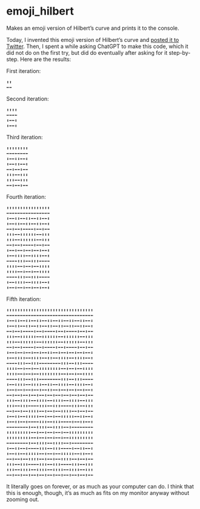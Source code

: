 # emoji_hilbert
Makes an emoji version of Hilbert’s curve and prints it to the console.

Today, I invented this emoji version of Hilbert’s curve and [posted it to Twitter](https://twitter.com/thiagovscoelho/status/1679609786105561088). Then, I spent a while asking ChatGPT to make this code, which it did not do on the first try, but did do eventually after asking for it step-by-step. Here are the results:

First iteration:
```
⬆️⬆️
➡️⬅️
```

Second iteration:
```
⬆️⬆️⬆️⬆️
➡️⬅️➡️⬅️
⬇️➡️⬅️⬇️
⬆️➡️⬅️⬆️
```

Third iteration:
```
⬆️⬆️⬆️⬆️⬆️⬆️⬆️⬆️
➡️⬅️➡️⬅️➡️⬅️➡️⬅️
⬇️➡️⬅️⬇️⬇️➡️⬅️⬇️
⬆️➡️⬅️⬆️⬆️➡️⬅️⬆️
➡️⬅️⬇️➡️⬅️⬇️➡️⬅️
⬇️⬇️⬆️➡️⬅️⬆️⬇️⬇️
⬆️⬆️⬇️➡️⬅️⬇️⬆️⬆️
➡️⬅️⬆️➡️⬅️⬆️➡️⬅️
```

Fourth iteration:
```
⬆️⬆️⬆️⬆️⬆️⬆️⬆️⬆️⬆️⬆️⬆️⬆️⬆️⬆️⬆️⬆️
➡️⬅️➡️⬅️➡️⬅️➡️⬅️➡️⬅️➡️⬅️➡️⬅️➡️⬅️
⬇️➡️⬅️⬇️⬇️➡️⬅️⬇️⬇️➡️⬅️⬇️⬇️➡️⬅️⬇️
⬆️➡️⬅️⬆️⬆️➡️⬅️⬆️⬆️➡️⬅️⬆️⬆️➡️⬅️⬆️
➡️⬅️⬇️➡️⬅️⬇️➡️⬅️➡️⬅️⬇️➡️⬅️⬇️➡️⬅️
⬇️⬇️⬆️➡️⬅️⬆️⬇️⬇️⬇️⬇️⬆️➡️⬅️⬆️⬇️⬇️
⬆️⬆️⬇️➡️⬅️⬇️⬆️⬆️⬆️⬆️⬇️➡️⬅️⬇️⬆️⬆️
➡️⬅️⬆️➡️⬅️⬆️➡️⬅️➡️⬅️⬆️➡️⬅️⬆️➡️⬅️
⬇️➡️⬅️⬇️➡️⬅️⬇️➡️⬅️⬇️➡️⬅️⬇️➡️⬅️⬇️
⬆️➡️⬅️⬆️⬇️⬇️⬆️➡️⬅️⬆️⬇️⬇️⬆️➡️⬅️⬆️
➡️⬅️➡️⬅️⬆️⬆️⬇️➡️⬅️⬇️⬆️⬆️➡️⬅️➡️⬅️
⬇️⬇️⬇️⬇️➡️⬅️⬆️➡️⬅️⬆️➡️⬅️⬇️⬇️⬇️⬇️
⬆️⬆️⬆️⬆️➡️⬅️⬇️➡️⬅️⬇️➡️⬅️⬆️⬆️⬆️⬆️
➡️⬅️➡️⬅️⬇️⬇️⬆️➡️⬅️⬆️⬇️⬇️➡️⬅️➡️⬅️
⬇️➡️⬅️⬇️⬆️⬆️⬇️➡️⬅️⬇️⬆️⬆️⬇️➡️⬅️⬇️
⬆️➡️⬅️⬆️➡️⬅️⬆️➡️⬅️⬆️➡️⬅️⬆️➡️⬅️⬆️
```

Fifth iteration:
```
⬆️⬆️⬆️⬆️⬆️⬆️⬆️⬆️⬆️⬆️⬆️⬆️⬆️⬆️⬆️⬆️⬆️⬆️⬆️⬆️⬆️⬆️⬆️⬆️⬆️⬆️⬆️⬆️⬆️⬆️⬆️⬆️
➡️⬅️➡️⬅️➡️⬅️➡️⬅️➡️⬅️➡️⬅️➡️⬅️➡️⬅️➡️⬅️➡️⬅️➡️⬅️➡️⬅️➡️⬅️➡️⬅️➡️⬅️➡️⬅️
⬇️➡️⬅️⬇️⬇️➡️⬅️⬇️⬇️➡️⬅️⬇️⬇️➡️⬅️⬇️⬇️➡️⬅️⬇️⬇️➡️⬅️⬇️⬇️➡️⬅️⬇️⬇️➡️⬅️⬇️
⬆️➡️⬅️⬆️⬆️➡️⬅️⬆️⬆️➡️⬅️⬆️⬆️➡️⬅️⬆️⬆️➡️⬅️⬆️⬆️➡️⬅️⬆️⬆️➡️⬅️⬆️⬆️➡️⬅️⬆️
➡️⬅️⬇️➡️⬅️⬇️➡️⬅️➡️⬅️⬇️➡️⬅️⬇️➡️⬅️➡️⬅️⬇️➡️⬅️⬇️➡️⬅️➡️⬅️⬇️➡️⬅️⬇️➡️⬅️
⬇️⬇️⬆️➡️⬅️⬆️⬇️⬇️⬇️⬇️⬆️➡️⬅️⬆️⬇️⬇️⬇️⬇️⬆️➡️⬅️⬆️⬇️⬇️⬇️⬇️⬆️➡️⬅️⬆️⬇️⬇️
⬆️⬆️⬇️➡️⬅️⬇️⬆️⬆️⬆️⬆️⬇️➡️⬅️⬇️⬆️⬆️⬆️⬆️⬇️➡️⬅️⬇️⬆️⬆️⬆️⬆️⬇️➡️⬅️⬇️⬆️⬆️
➡️⬅️⬆️➡️⬅️⬆️➡️⬅️➡️⬅️⬆️➡️⬅️⬆️➡️⬅️➡️⬅️⬆️➡️⬅️⬆️➡️⬅️➡️⬅️⬆️➡️⬅️⬆️➡️⬅️
⬇️➡️⬅️⬇️➡️⬅️⬇️➡️⬅️⬇️➡️⬅️⬇️➡️⬅️⬇️⬇️➡️⬅️⬇️➡️⬅️⬇️➡️⬅️⬇️➡️⬅️⬇️➡️⬅️⬇️
⬆️➡️⬅️⬆️⬇️⬇️⬆️➡️⬅️⬆️⬇️⬇️⬆️➡️⬅️⬆️⬆️➡️⬅️⬆️⬇️⬇️⬆️➡️⬅️⬆️⬇️⬇️⬆️➡️⬅️⬆️
➡️⬅️➡️⬅️⬆️⬆️⬇️➡️⬅️⬇️⬆️⬆️➡️⬅️➡️⬅️➡️⬅️➡️⬅️⬆️⬆️⬇️➡️⬅️⬇️⬆️⬆️➡️⬅️➡️⬅️
⬇️⬇️⬇️⬇️➡️⬅️⬆️➡️⬅️⬆️➡️⬅️⬇️⬇️⬇️⬇️⬇️⬇️⬇️⬇️➡️⬅️⬆️➡️⬅️⬆️➡️⬅️⬇️⬇️⬇️⬇️
⬆️⬆️⬆️⬆️➡️⬅️⬇️➡️⬅️⬇️➡️⬅️⬆️⬆️⬆️⬆️⬆️⬆️⬆️⬆️➡️⬅️⬇️➡️⬅️⬇️➡️⬅️⬆️⬆️⬆️⬆️
➡️⬅️➡️⬅️⬇️⬇️⬆️➡️⬅️⬆️⬇️⬇️➡️⬅️➡️⬅️➡️⬅️➡️⬅️⬇️⬇️⬆️➡️⬅️⬆️⬇️⬇️➡️⬅️➡️⬅️
⬇️➡️⬅️⬇️⬆️⬆️⬇️➡️⬅️⬇️⬆️⬆️⬇️➡️⬅️⬇️⬇️➡️⬅️⬇️⬆️⬆️⬇️➡️⬅️⬇️⬆️⬆️⬇️➡️⬅️⬇️
⬆️➡️⬅️⬆️➡️⬅️⬆️➡️⬅️⬆️➡️⬅️⬆️➡️⬅️⬆️⬆️➡️⬅️⬆️➡️⬅️⬆️➡️⬅️⬆️➡️⬅️⬆️➡️⬅️⬆️
➡️⬅️⬇️➡️⬅️⬇️➡️⬅️⬇️➡️⬅️⬇️➡️⬅️⬇️➡️⬅️⬇️➡️⬅️⬇️➡️⬅️⬇️➡️⬅️⬇️➡️⬅️⬇️➡️⬅️
⬇️⬇️⬆️➡️⬅️⬆️⬇️⬇️⬆️➡️⬅️⬆️⬇️⬇️⬆️➡️⬅️⬆️⬇️⬇️⬆️➡️⬅️⬆️⬇️⬇️⬆️➡️⬅️⬆️⬇️⬇️
⬆️⬆️⬇️➡️⬅️⬇️⬆️⬆️➡️⬅️➡️⬅️⬆️⬆️⬇️➡️⬅️⬇️⬆️⬆️➡️⬅️➡️⬅️⬆️⬆️⬇️➡️⬅️⬇️⬆️⬆️
➡️⬅️⬆️➡️⬅️⬆️➡️⬅️⬇️⬇️⬇️⬇️➡️⬅️⬆️➡️⬅️⬆️➡️⬅️⬇️⬇️⬇️⬇️➡️⬅️⬆️➡️⬅️⬆️➡️⬅️
⬇️➡️⬅️⬇️⬇️➡️⬅️⬇️⬆️⬆️⬆️⬆️➡️⬅️⬇️➡️⬅️⬇️➡️⬅️⬆️⬆️⬆️⬆️⬇️➡️⬅️⬇️⬇️➡️⬅️⬇️
⬆️➡️⬅️⬆️⬆️➡️⬅️⬆️➡️⬅️➡️⬅️⬇️⬇️⬆️➡️⬅️⬆️⬇️⬇️➡️⬅️➡️⬅️⬆️➡️⬅️⬆️⬆️➡️⬅️⬆️
➡️⬅️➡️⬅️➡️⬅️➡️⬅️⬇️➡️⬅️⬇️⬆️⬆️⬇️➡️⬅️⬇️⬆️⬆️⬇️➡️⬅️⬇️➡️⬅️➡️⬅️➡️⬅️➡️⬅️
⬇️⬇️⬇️⬇️⬇️⬇️⬇️⬇️⬆️➡️⬅️⬆️➡️⬅️⬆️➡️⬅️⬆️➡️⬅️⬆️➡️⬅️⬆️⬇️⬇️⬇️⬇️⬇️⬇️⬇️⬇️
⬆️⬆️⬆️⬆️⬆️⬆️⬆️⬆️⬇️➡️⬅️⬇️➡️⬅️⬇️➡️⬅️⬇️➡️⬅️⬇️➡️⬅️⬇️⬆️⬆️⬆️⬆️⬆️⬆️⬆️⬆️
➡️⬅️➡️⬅️➡️⬅️➡️⬅️⬆️➡️⬅️⬆️⬇️⬇️⬆️➡️⬅️⬆️⬇️⬇️⬆️➡️⬅️⬆️➡️⬅️➡️⬅️➡️⬅️➡️⬅️
⬇️➡️⬅️⬇️⬇️➡️⬅️⬇️➡️⬅️➡️⬅️⬆️⬆️⬇️➡️⬅️⬇️⬆️⬆️➡️⬅️➡️⬅️⬇️➡️⬅️⬇️⬇️➡️⬅️⬇️
⬆️➡️⬅️⬆️⬆️➡️⬅️⬆️⬇️⬇️⬇️⬇️➡️⬅️⬆️➡️⬅️⬆️➡️⬅️⬇️⬇️⬇️⬇️⬆️➡️⬅️⬆️⬆️➡️⬅️⬆️
➡️⬅️⬇️➡️⬅️⬇️➡️⬅️⬆️⬆️⬆️⬆️➡️⬅️⬇️➡️⬅️⬇️➡️⬅️⬆️⬆️⬆️⬆️➡️⬅️⬇️➡️⬅️⬇️➡️⬅️
⬇️⬇️⬆️➡️⬅️⬆️⬇️⬇️➡️⬅️➡️⬅️⬇️⬇️⬆️➡️⬅️⬆️⬇️⬇️➡️⬅️➡️⬅️⬇️⬇️⬆️➡️⬅️⬆️⬇️⬇️
⬆️⬆️⬇️➡️⬅️⬇️⬆️⬆️⬇️➡️⬅️⬇️⬆️⬆️⬇️➡️⬅️⬇️⬆️⬆️⬇️➡️⬅️⬇️⬆️⬆️⬇️➡️⬅️⬇️⬆️⬆️
➡️⬅️⬆️➡️⬅️⬆️➡️⬅️⬆️➡️⬅️⬆️➡️⬅️⬆️➡️⬅️⬆️➡️⬅️⬆️➡️⬅️⬆️➡️⬅️⬆️➡️⬅️⬆️➡️⬅️
```

It literally goes on forever, or as much as your computer can do. I think that this is enough, though, it’s as much as fits on my monitor anyway without zooming out.
